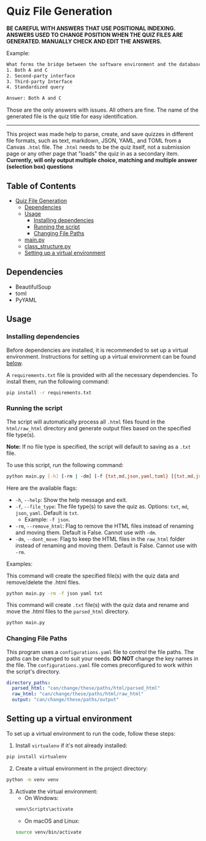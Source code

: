 # Quiz File Generation

**BE CAREFUL WITH ANSWERS THAT USE POSITIONAL INDEXING. ANSWERS USED TO CHANGE POSITION WHEN THE QUIZ FILES ARE
GENERATED. MANUALLY CHECK AND EDIT THE ANSWERS.**

Example:

```txt
What forms the bridge between the software environment and the database environment?
1. Both A and C
2. Second-party interface
3. Third-party Interface
4. Standardized query

Answer: Both A and C
```

Those are the only answers with issues. All others are fine. The name of the generated file is the quiz title for easy
identification.

---

This project was made help to parse, create, and save quizzes in different file formats, such as text, markdown, JSON,
YAML, and TOML from a Canvas `.html` file. The `.html` needs to be the quiz itself, not a submission page or any other
page that "loads" the quiz in as a secondary item. **Currently, will only output multiple choice, matching and multiple
answer (selection box) questions**

## Table of Contents

- [Quiz File Generation](#quiz-file-generation)
    - [Dependencies](#dependencies)
    - [Usage](#usage)
        - [Installing dependencies](#installing-dependencies)
        - [Running the script](#running-the-script)
        - [Changing File Paths](#changing-file-paths)
    - [main.py](#mainpy)
    - [class_structure.py](#class_structurepy)
    - [Setting up a virtual environment](#setting-up-a-virtual-environment)

## Dependencies

- BeautifulSoup
- toml
- PyYAML

## Usage

### Installing dependencies

Before dependencies are installed, it is recommended to set up a virtual environment. Instructions for setting up a
virtual environment can be found [below](#setting-up-a-virtual-environment).

A `requirements.txt` file is provided with all the necessary dependencies. To install them, run the following command:

```bash
pip install -r requirements.txt
```

### Running the script

The script will automatically process all `.html` files found in the `html/raw_html` directory and generate output files
based on the specified file type(s).

**Note:** If no file type is specified, the script will default to saving as a `.txt` file.

To use this script, run the following command:

```bash
python main.py [-h] [-rm | -dm] [-f {txt,md,json,yaml,toml} [{txt,md,json,yaml,toml} ...]]
```

Here are the available flags:

- `-h`, `--help`: Show the help message and exit.
- `-f`, `--file_type`: The file type(s) to save the quiz as. Options: `txt`, `md`, `json`, `yaml`. Default is `txt`.
    - Example: `-f json`.
- `-rm`, `--remove_html`: Flag to remove the HTML files instead of renaming and moving them. Default is False. Cannot
  use with `-dm`.
- `-dm`, `--dont_move`: Flag to keep the HTML files in the `raw_html` folder instead of renaming and moving them.
  Default is False. Cannot use with `-rm`.

Examples:

This command will create the specified file(s) with the quiz data and remove/delete the .html files.

```bash
python main.py -rm -f json yaml txt
```

This command will create `.txt` file(s) with the quiz data and rename and move the .html files to the `parsed_html`
directory.

```bash
python main.py
```

### Changing File Paths

This program uses a `configurations.yaml` file to control the file paths. The paths can be changed to suit your needs.
**DO NOT** change the key names in the file. The `configurations.yaml` file comes preconfigured to work within the
script's directory.

```yaml
directory_paths:
  parsed_html: "can/change/these/paths/html/parsed_html"
  raw_html: "can/change/these/paths/html/raw_html"
  output: "can/change/these/paths/output"
```

## Setting up a virtual environment

To set up a virtual environment to run the code, follow these steps:

1. Install `virtualenv` if it's not already installed:

```bash
pip install virtualenv
```

2. Create a virtual environment in the project directory:

```bash
python -m venv venv
```

3. Activate the virtual environment:
    - On Windows:
   ```bash
   venv\Scripts\activate
   ```
    - On macOS and Linux:
   ```bash
   source venv/bin/activate
   ```
